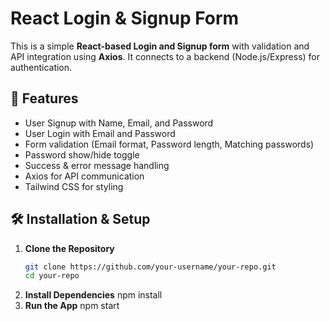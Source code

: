 # React Login & Signup Form

This is a simple **React-based Login and Signup form** with validation and API integration using **Axios**. It connects to a backend (Node.js/Express) for authentication.

## 🚀 Features

- User Signup with Name, Email, and Password
- User Login with Email and Password
- Form validation (Email format, Password length, Matching passwords)
- Password show/hide toggle
- Success & error message handling
- Axios for API communication
- Tailwind CSS for styling

## 🛠️ Installation & Setup

1. **Clone the Repository**
   ```sh
   git clone https://github.com/your-username/your-repo.git
   cd your-repo
   ```
2. **Install Dependencies**
   npm install
3. **Run the App**
   npm start
